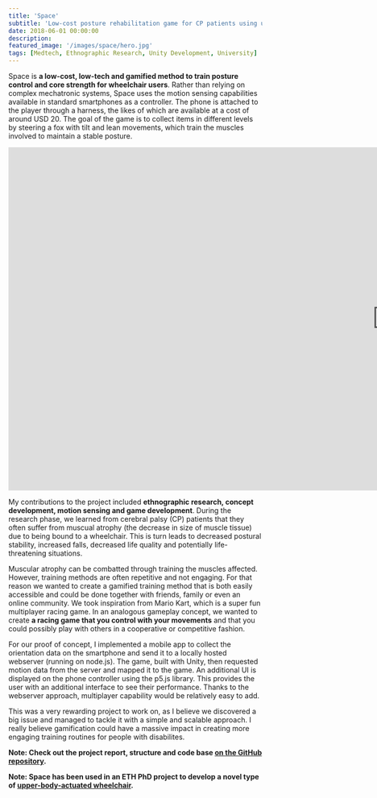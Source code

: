 ```yaml
---
title: 'Space'
subtitle: 'Low-cost posture rehabilitation game for CP patients using ubiquitous smartphone sensors'
date: 2018-06-01 00:00:00
description: 
featured_image: '/images/space/hero.jpg'
tags: [Medtech, Ethnographic Research, Unity Development, University]
---
```


Space is **a low-cost, low-tech and gamified method to train posture control and core strength for wheelchair users**. Rather than relying on complex mechatronic systems, Space uses the motion sensing capabilities available in standard smartphones as a controller. The phone is attached to the player through a harness, the likes of which are available at a cost of around USD 20. The goal of the game is to collect items in different levels by steering a fox with tilt and lean movements, which train the muscles involved to maintain a stable posture.

<iframe width="1526" height="682" src="https://www.youtube.com/embed/4vHmGydFj8g" frameborder="0" allow="accelerometer; autoplay; encrypted-media; gyroscope; picture-in-picture" allowfullscreen></iframe>

My contributions to the project included **ethnographic research, concept development, motion sensing and game development**. During the research phase, we learned from cerebral palsy (CP) patients that they often suffer from muscual atrophy (the decrease in size of muscle tissue) due to being bound to a wheelchair. This is turn leads to decreased postural stability, increased falls, decreased life quality and potentially life-threatening situations.

Muscular atrophy can be combatted through training the muscles affected. However, training methods are often repetitive and not engaging. For that reason we wanted to create a gamified training method that is both easily accessible and could be done together with friends, family or even an online community. We took inspiration from Mario Kart, which is a super fun multiplayer racing game. In an analogous gameplay concept, we wanted to create **a racing game that you control with your movements** and that you could possibly play with others in a cooperative or competitive fashion.

For our proof of concept, I implemented a mobile app to collect the orientation data on the smartphone and send it to a locally hosted webserver (running on node.js). The game, built with Unity, then requested motion data from the server and mapped it to the game. An additional UI is displayed on the phone controller using the p5.js library. This provides the user with an additional interface to see their performance. Thanks to the webserver approach, multiplayer capability would be relatively easy to add.

This was a very rewarding project to work on, as I believe we discovered a big issue and managed to tackle it with a simple and scalable approach. I really believe gamification could have a massive impact in creating more engaging training routines for people with disabilites.

**Note: Check out the project report, structure and code base [on the GitHub repository](https://github.com/pa17/hcard/).**

**Note: Space has been used in an ETH PhD project to develop a novel type of [upper-body-actuated wheelchair](https://retotogni.com/the-reagiro).**
